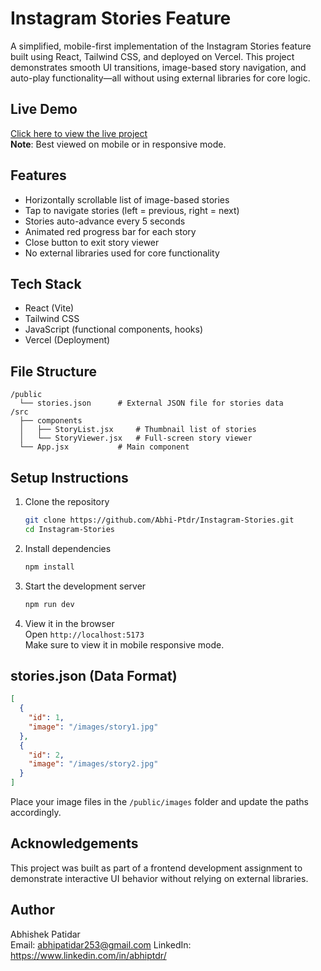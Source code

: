 # Instagram Stories Feature

A simplified, mobile-first implementation of the Instagram Stories feature built using React, Tailwind CSS, and deployed on Vercel. This project demonstrates smooth UI transitions, image-based story navigation, and auto-play functionality—all without using external libraries for core logic.

## Live Demo

[Click here to view the live project](https://your-vercel-deployment-url.vercel.app/)  
**Note**: Best viewed on mobile or in responsive mode.

## Features

- Horizontally scrollable list of image-based stories
- Tap to navigate stories (left = previous, right = next)
- Stories auto-advance every 5 seconds
- Animated red progress bar for each story
- Close button to exit story viewer
- No external libraries used for core functionality

## Tech Stack

- React (Vite)
- Tailwind CSS
- JavaScript (functional components, hooks)
- Vercel (Deployment)

## File Structure

```
/public
  └── stories.json      # External JSON file for stories data
/src
  ├── components
  │   ├── StoryList.jsx     # Thumbnail list of stories
  │   └── StoryViewer.jsx   # Full-screen story viewer
  └── App.jsx           # Main component
```

## Setup Instructions

1. Clone the repository  
   ```bash
   git clone https://github.com/Abhi-Ptdr/Instagram-Stories.git
   cd Instagram-Stories
   ```

2. Install dependencies  
   ```bash
   npm install
   ```

3. Start the development server  
   ```bash
   npm run dev
   ```

4. View it in the browser  
   Open `http://localhost:5173`  
   Make sure to view it in mobile responsive mode.

## stories.json (Data Format)

```json
[
  {
    "id": 1,
    "image": "/images/story1.jpg"
  },
  {
    "id": 2,
    "image": "/images/story2.jpg"
  }
]
```

Place your image files in the `/public/images` folder and update the paths accordingly.

## Acknowledgements

This project was built as part of a frontend development assignment to demonstrate interactive UI behavior without relying on external libraries.

## Author

Abhishek Patidar  
Email: [abhipatidar253@gmail.com](mailto:abhipatidar253@gmail.com)
LinkedIn: https://www.linkedin.com/in/abhiptdr/
